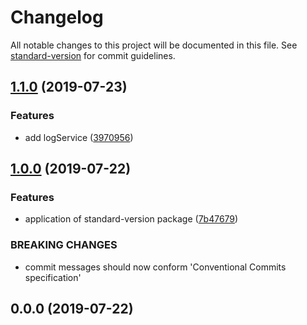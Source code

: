 # Changelog

All notable changes to this project will be documented in this file. See [standard-version](https://github.com/conventional-changelog/standard-version) for commit guidelines.

## [1.1.0](https://github.com/Niekarp/binpoll-front-triple-stimulus/compare/v1.0.0...v1.1.0) (2019-07-23)


### Features

* add logService ([3970956](https://github.com/Niekarp/binpoll-front-triple-stimulus/commit/3970956))



## [1.0.0](https://github.com/Niekarp/binpoll-front-triple-stimulus/compare/v0.0.0...v1.0.0) (2019-07-22)


### Features

* application of standard-version package ([7b47679](https://github.com/Niekarp/binpoll-front-triple-stimulus/commit/7b47679))


### BREAKING CHANGES

* commit messages should now conform 'Conventional Commits specification'



## 0.0.0 (2019-07-22)
